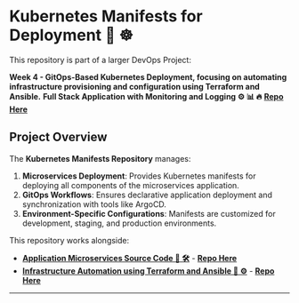 # Kubernetes Manifests for Deployment 🚀 ☸️

This repository is part of a larger DevOps Project: 

**Week 4 - GitOps-Based Kubernetes Deployment, focusing on automating infrastructure provisioning and configuration using Terraform and Ansible.**
**Full Stack Application with Monitoring and Logging ⚙️ 📊 🔥**
[**Repo Here**](https://github.com/kapilkumaria/cv-challenge-04)  

## Project Overview

The **Kubernetes Manifests Repository** manages:

1. **Microservices Deployment**: Provides Kubernetes manifests for deploying all components of the microservices application.
2. **GitOps Workflows**: Ensures declarative application deployment and synchronization with tools like ArgoCD.
3. **Environment-Specific Configurations**: Manifests are customized for development, staging, and production environments.

This repository works alongside:

- [**Application Microservices Source Code 🔧 🛠️**](https://github.com/kapilkumaria/cv-challenge-04) - [**Repo Here**](https://github.com/kapilkumaria/cv-challenge-04)  
- [**Infrastructure Automation using Terraform and Ansible 🧰 ⚙️**](https://github.com/kapilkumaria/cv-challenge-04-infrastructure) - [**Repo Here**](https://github.com/kapilkumaria/cv-challenge-04-infrastructure)  

---




